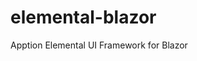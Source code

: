 <!--
 Copyright (c) 2020 Apption Corporation
 
 This Source Code Form is subject to the terms of the Mozilla Public
 License, v. 2.0. If a copy of the MPL was not distributed with this
 file, You can obtain one at http://mozilla.org/MPL/2.0/.
-->

# elemental-blazor
Apption Elemental UI Framework for Blazor
